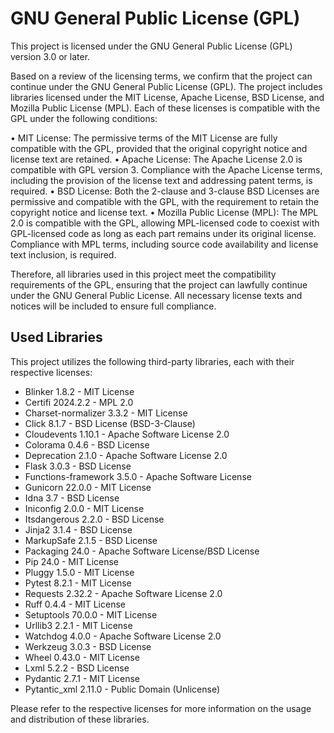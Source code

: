 # GNU General Public License (GPL)

This project is licensed under the GNU General Public License (GPL) version 3.0 or later.

Based on a review of the licensing terms, we confirm that the project can continue under the GNU General Public License (GPL). The project includes libraries licensed under the MIT License, Apache License, BSD License, and Mozilla Public License (MPL). Each of these licenses is compatible with the GPL under the following conditions:

•	MIT License: The permissive terms of the MIT License are fully compatible with the GPL, provided that the original copyright notice and license text are retained.
•	Apache License: The Apache License 2.0 is compatible with GPL version 3. Compliance with the Apache License terms, including the provision of the license text and addressing patent terms, is required.
•	BSD License: Both the 2-clause and 3-clause BSD Licenses are permissive and compatible with the GPL, with the requirement to retain the copyright notice and license text.
•	Mozilla Public License (MPL): The MPL 2.0 is compatible with the GPL, allowing MPL-licensed code to coexist with GPL-licensed code as long as each part remains under its original license. Compliance with MPL terms, including source code availability and license text inclusion, is required.

Therefore, all libraries used in this project meet the compatibility requirements of the GPL, ensuring that the project can lawfully continue under the GNU General Public License. All necessary license texts and notices will be included to ensure full compliance.

## Used Libraries
This project utilizes the following third-party libraries, each with their respective licenses:

- Blinker 1.8.2 - MIT License
- Certifi 2024.2.2 - MPL 2.0
- Charset-normalizer 3.3.2 - MIT License
- Click 8.1.7 - BSD License (BSD-3-Clause)
- Cloudevents 1.10.1 - Apache Software License 2.0
- Colorama 0.4.6 - BSD License
- Deprecation 2.1.0 - Apache Software License 2.0
- Flask 3.0.3 - BSD License
- Functions-framework 3.5.0 - Apache Software License
- Gunicorn 22.0.0 - MIT License
- Idna 3.7 - BSD License
- Iniconfig 2.0.0 - MIT License
- Itsdangerous 2.2.0 - BSD License
- Jinja2 3.1.4 - BSD License
- MarkupSafe 2.1.5 - BSD License
- Packaging 24.0 - Apache Software License/BSD License
- Pip 24.0 - MIT License
- Pluggy 1.5.0 - MIT License
- Pytest 8.2.1 - MIT License
- Requests 2.32.2 - Apache Software License 2.0
- Ruff 0.4.4 - MIT License
- Setuptools 70.0.0 - MIT License
- Urllib3 2.2.1 - MIT License
- Watchdog 4.0.0 - Apache Software License 2.0
- Werkzeug 3.0.3 - BSD License
- Wheel 0.43.0 - MIT License
- Lxml 5.2.2 - BSD License
- Pydantic 2.7.1 - MIT License
- Pytantic_xml 2.11.0 - Public Domain (Unlicense)

Please refer to the respective licenses for more information on the usage and distribution of these libraries.
